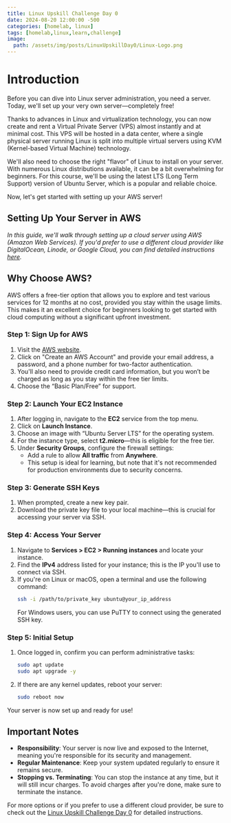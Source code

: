 ```yaml
---
title: Linux Upskill Challenge Day 0
date: 2024-08-20 12:00:00 -500
categories: [homelab, linux]
tags: [homelab,linux,learn,challenge]
image:
  path: /assets/img/posts/LinuxUpskillDay0/Linux-Logo.png
---
```


# Introduction

Before you can dive into Linux server administration, you need a server. Today, we'll set up your very own server—completely free!

Thanks to advances in Linux and virtualization technology, you can now create and rent a Virtual Private Server (VPS) almost instantly and at minimal cost. This VPS will be hosted in a data center, where a single physical server running Linux is split into multiple virtual servers using KVM (Kernel-based Virtual Machine) technology.

We'll also need to choose the right "flavor" of Linux to install on your server. With numerous Linux distributions available, it can be a bit overwhelming for beginners. For this course, we'll be using the latest LTS (Long Term Support) version of Ubuntu Server, which is a popular and reliable choice.

Now, let's get started with setting up your AWS server!

## Setting Up Your Server in AWS

*In this guide, we'll walk through setting up a cloud server using AWS (Amazon Web Services). If you'd prefer to use a different cloud provider like DigitalOcean, Linode, or Google Cloud, you can find detailed instructions [here](https://linuxupskillchallenge.org/00/).*

## Why Choose AWS?

AWS offers a free-tier option that allows you to explore and test various services for 12 months at no cost, provided you stay within the usage limits. This makes it an excellent choice for beginners looking to get started with cloud computing without a significant upfront investment.

### Step 1: Sign Up for AWS

1. Visit the [AWS website](https://aws.amazon.com/).
2. Click on "Create an AWS Account" and provide your email address, a password, and a phone number for two-factor authentication.
3. You'll also need to provide credit card information, but you won’t be charged as long as you stay within the free tier limits.
4. Choose the “Basic Plan/Free” for support.

### Step 2: Launch Your EC2 Instance

1. After logging in, navigate to the **EC2** service from the top menu.
2. Click on **Launch Instance**.
3. Choose an image with “Ubuntu Server LTS” for the operating system.
4. For the instance type, select **t2.micro**—this is eligible for the free tier.
5. Under **Security Groups**, configure the firewall settings:
    - Add a rule to allow **All traffic** from **Anywhere**.
    - This setup is ideal for learning, but note that it's not recommended for production environments due to security concerns.

### Step 3: Generate SSH Keys

1. When prompted, create a new key pair.
2. Download the private key file to your local machine—this is crucial for accessing your server via SSH.

### Step 4: Access Your Server

1. Navigate to **Services > EC2 > Running instances** and locate your instance.
2. Find the **IPv4** address listed for your instance; this is the IP you'll use to connect via SSH.
3. If you're on Linux or macOS, open a terminal and use the following command:
    ```bash
    ssh -i /path/to/private_key ubuntu@your_ip_address
    ```
   For Windows users, you can use PuTTY to connect using the generated SSH key.

### Step 5: Initial Setup

1. Once logged in, confirm you can perform administrative tasks:
    ```bash
    sudo apt update
    sudo apt upgrade -y
    ```
2. If there are any kernel updates, reboot your server:
    ```bash
    sudo reboot now
    ```

Your server is now set up and ready for use!

## Important Notes

- **Responsibility**: Your server is now live and exposed to the Internet, meaning you're responsible for its security and management.
- **Regular Maintenance**: Keep your system updated regularly to ensure it remains secure.
- **Stopping vs. Terminating**: You can stop the instance at any time, but it will still incur charges. To avoid charges after you're done, make sure to terminate the instance.

For more options or if you prefer to use a different cloud provider, be sure to check out the [Linux Upskill Challenge Day 0](https://linuxupskillchallenge.org/00/) for detailed instructions.